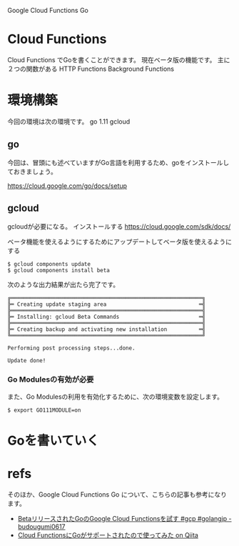 Google Cloud Functions Go

# Cloud Functions
Cloud Functions でGoを書くことができます。
現在ベータ版の機能です。
主に２つの関数がある
HTTP Functions
Background Functions

# 環境構築
今回の環境は次の環境です。
go 1.11
gcloud

## go
今回は、冒頭にも述べていますがGo言語を利用するため、goをインストールしておきましょう。

https://cloud.google.com/go/docs/setup
## gcloud
gcloudが必要になる。
インストールする
https://cloud.google.com/sdk/docs/

ベータ機能を使えるようにするためにアップデートしてベータ版を使えるようにする


```shell
$ gcloud components update
$ gcloud components install beta
```

次のような出力結果が出たら完了です。

```shell
╔════════════════════════════════════════════════════════════╗
╠═ Creating update staging area                             ═╣
╠════════════════════════════════════════════════════════════╣
╠═ Installing: gcloud Beta Commands                         ═╣
╠════════════════════════════════════════════════════════════╣
╠═ Creating backup and activating new installation          ═╣
╚════════════════════════════════════════════════════════════╝

Performing post processing steps...done.

Update done!
```

### Go Modulesの有効が必要
また、Go Modulesの利用を有効化するために、次の環境変数を設定します。

```shell
$ export GO111MODULE=on
```

# Goを書いていく

# refs
そのほか、Google Cloud Functions Go について、こちらの記事も参考になります。

- [BetaリリースされたGoのGoogle Cloud Functionsを試す #gcp #golangjp - budougumi0617](https://budougumi0617.github.io/2019/01/17/try-go-on-google-cloud-functions/
)
- [Cloud FunctionsにGoがサポートされたので使ってみた on Qiita](https://qiita.com/Morix1500/items/09a660c77dcf1e7a064b)
